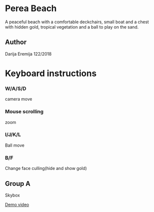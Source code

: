 # Perea Beach
A peaceful beach with a comfortable deckchairs, small boat and a chest with hidden gold, tropical vegetation and a ball to play on the sand. 
## Author
Darija Eremija 122/2018
# Keyboard instructions
### W/A/S/D
camera move
### Mouse scrolling
zoom
### I/J/K/L
Ball move
### B/F
Change face culling(hide and show gold)
## Group A 
Skybox

[Demo video](https://www.youtube.com/watch?v=RWrWAXtkQ-0)
